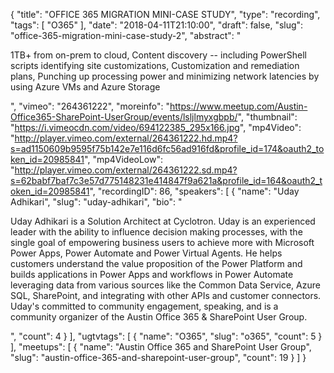 {
  "title": "OFFICE 365 MIGRATION MINI-CASE STUDY",
  "type": "recording",
  "tags": [
    "O365"
  ],
  "date": "2018-04-11T21:10:00",
  "draft": false,
  "slug": "office-365-migration-mini-case-study-2",
  "abstract": "<p>1TB+ from on-prem to cloud, Content discovery -- including PowerShell scripts identifying site customizations, Customization and remediation plans, Punching up processing power and minimizing network latencies by using Azure VMs and Azure Storage</p>",
  "vimeo": "264361222",
  "moreinfo": "https://www.meetup.com/Austin-Office365-SharePoint-UserGroup/events/lsljlmyxgbpb/",
  "thumbnail": "https://i.vimeocdn.com/video/694122385_295x166.jpg",
  "mp4Video": "http://player.vimeo.com/external/264361222.hd.mp4?s=ad1150609b9595f75b142e7e116d6fc56ad916fd&profile_id=174&oauth2_token_id=20985841",
  "mp4VideoLow": "http://player.vimeo.com/external/264361222.sd.mp4?s=62babf7baf7c3e57d775148231e414847f9a621a&profile_id=164&oauth2_token_id=20985841",
  "recordingID": 86,
  "speakers": [
    {
      "name": "Uday Adhikari",
      "slug": "uday-adhikari",
      "bio": "<p>Uday Adhikari is a Solution Architect at Cyclotron. Uday is an experienced leader with the ability to influence decision making processes, with the single goal of empowering business users to achieve more with Microsoft Power Apps, Power Automate and Power Virtual Agents. He helps customers understand the value proposition of the Power Platform and builds applications in Power Apps and workflows in Power Automate leveraging data from various sources like the Common Data Service, Azure SQL, SharePoint, and integrating with other APIs and customer connectors. Uday's committed to community engagement, speaking, and is a community organizer of the Austin Office 365 & SharePoint User Group.</p>",
      "count": 4
    }
  ],
  "ugtvtags": [
    {
      "name": "O365",
      "slug": "o365",
      "count": 5
    }
  ],
  "meetups": [
    {
      "name": "Austin Office 365 and SharePoint User Group",
      "slug": "austin-office-365-and-sharepoint-user-group",
      "count": 19
    }
  ]
}